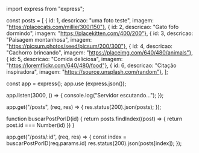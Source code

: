 import express from "express";

const posts = [
    { id: 1, descricao: "uma foto teste", imagem: "https://placecats.com/millie/300/150"},
    { id: 2, descricao: "Gato fofo dormindo", imagem: "https://placekitten.com/400/200"},
    { id: 3, descricao: "Paisagem montanhosa", imagem: "https://picsum.photos/seed/picsum/200/300"},
    { id: 4, descricao: "Cachorro brincando", imagem: "https://placeimg.com/640/480/animals"},
    { id: 5, descricao: "Comida deliciosa", imagem: "https://loremflickr.com/640/480/food"},
    { id: 6, descricao: "Citação inspiradora", imagem: "https://source.unsplash.com/random"},
];

const app = express();
app.use (express.json());

app.listen(3000, () => {
    console.log("Servidor escutando...");
});

app.get("/posts", (req, res) => {
    res.status(200).json(posts);
});

function buscarPostPorID(id) {
    return posts.findIndex((post) => {
        return post.id === Number(id)
    })
}

app.get("/posts/:id", (req, res) => {
    const index = buscarPostPorID(req.params.id)
    res.status(200).json(posts[index]);
});
